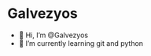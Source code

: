 # Galvezyos
- 👋 Hi, I’m @Galvezyos
- 🌱 I’m currently learning git and python

<!---
Galvezyos/Galvezyos is a ✨ special ✨ repository because its `README.md` (this file) appears on your GitHub profile.
You can click the Preview link to take a look at your changes.
--->
